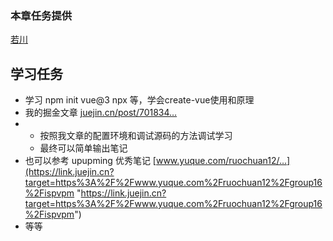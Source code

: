 ### 本章任务提供

[若川](https://juejin.cn/user/1415826704971918 "https://juejin.cn/user/1415826704971918")

## 学习任务

* 学习 npm init vue@3 npx 等，学会create-vue使用和原理
* 我的掘金文章 [juejin.cn/post/701834…](https://juejin.cn/post/7018344866811740173 "https://juejin.cn/post/7018344866811740173")
* * 按照我文章的配置环境和调试源码的方法调试学习
  * 最终可以简单输出笔记
* 也可以参考 upupming 优秀笔记 [www.yuque.com/ruochuan12/…](https://link.juejin.cn?target=https%3A%2F%2Fwww.yuque.com%2Fruochuan12%2Fgroup16%2Fispvpm "https://link.juejin.cn?target=https%3A%2F%2Fwww.yuque.com%2Fruochuan12%2Fgroup16%2Fispvpm")
* 等等